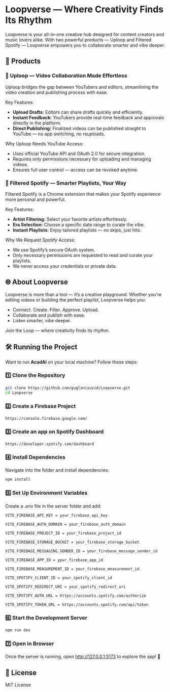# Loopverse — Where Creativity Finds Its Rhythm

Loopverse is your all-in-one creative hub designed for content creators and music lovers alike. With two powerful products — Uploop and Filtered Spotify — Loopverse empowers you to collaborate smarter and vibe deeper.

## 🚀 Products

### 🔁 Uploop — Video Collaboration Made Effortless

Uploop bridges the gap between YouTubers and editors, streamlining the video creation and publishing process with ease.

Key Features:

- **Upload Drafts:** Editors can share drafts quickly and efficiently.
- **Instant Feedback:** YouTubers provide real-time feedback and approvals directly in the platform.
- **Direct Publishing:** Finalized videos can be published straight to YouTube — no app switching, no reuploads.

Why Uploop Needs YouTube Access:

- Uses official YouTube API and OAuth 2.0 for secure integration.
- Requires only permissions necessary for uploading and managing videos.
- Ensures full user control — access can be revoked anytime.

### 🎵 Filtered Spotify — Smarter Playlists, Your Way

Filtered Spotify is a Chrome extension that makes your Spotify experience more personal and powerful.

Key Features:

- **Artist Filtering:** Select your favorite artists effortlessly.
- **Era Selection:** Choose a specific date range to curate the vibe.
- **Instant Playlists:** Enjoy tailored playlists — no skips, just hits.

Why We Request Spotify Access:

- We use Spotify’s secure OAuth system.
- Only necessary permissions are requested to read and curate your playlists.
- We never access your credentials or private data.

## 🌐 About Loopverse

Loopverse is more than a tool — it’s a creative playground. Whether you're editing videos or building the perfect playlist, Loopverse helps you:

- Connect. Create. Filter. Approve. Upload.
- Collaborate and publish with ease.
- Listen smarter, vibe deeper.

Join the Loop — where creativity finds its rhythm.

## 🛠️ Running the Project

Want to run **AcadAI** on your local machine? Follow these steps:

### 1️⃣ Clone the Repository

```bash
git clone https://github.com/guglanisuvid/Loopverse.git
cd Loopverse
```

### 2️⃣ Create a Firebase Project

```plaintext
https://console.firebase.google.com/
```

### 3️⃣ Create an app on Spotify Dashboard

```plaintext
https://developer.spotify.com/dashboard
```

### 4️⃣ Install Dependencies

Navigate into the folder and install dependencies:

```bash
npm install
```

### 5️⃣ Set Up Environment Variables

Create a .env file in the server folder and add:

```plaintext
VITE_FIREBASE_API_KEY = your_firebase_api_key

VITE_FIREBASE_AUTH_DOMAIN = your_firebase_auth_domain

VITE_FIREBASE_PROJECT_ID = your_firebase_project_id

VITE_FIREBASE_STORAGE_BUCKET = your_firebase_storage_bucket

VITE_FIREBASE_MESSAGING_SENDER_ID = your_firebase_message_sender_id

VITE_FIREBASE_APP_ID = ypur_firebase_app_id

VITE_FIREBASE_MEASUREMENT_ID = your_firebase_measurement_id

VITE_SPOTIFY_CLIENT_ID = your_spotify_client_id

VITE_SPOTIFY_REDIRECT_URI = your_spotify_redirect_uri

VITE_SPOTIFY_AUTH_URL = https://accounts.spotify.com/authorize

VITE_SPOTIFY_TOKEN_URL = https://accounts.spotify.com/api/token
```

### 6️⃣ Start the Development Server

```bash
npm run dev
```

### 7️⃣ Open in Browser

Once the server is running, open http://127.0.0.1:5173 to explore the app! 🎉

## 📄 License

MIT License

